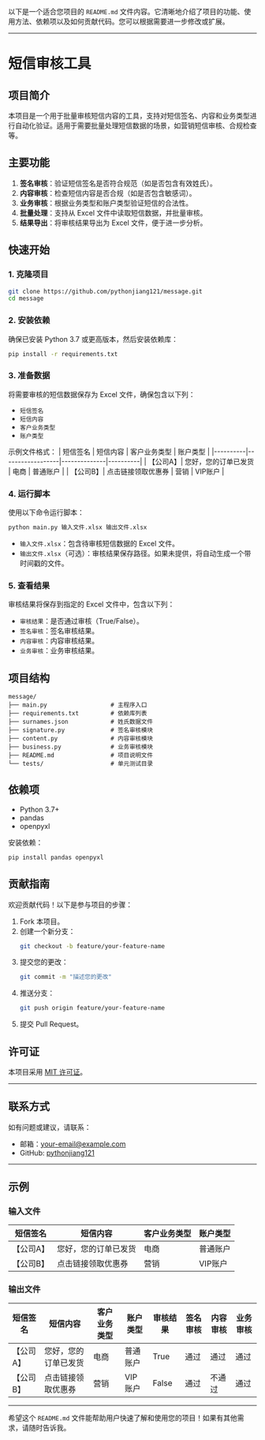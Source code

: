 以下是一个适合您项目的 `README.md` 文件内容。它清晰地介绍了项目的功能、使用方法、依赖项以及如何贡献代码。您可以根据需要进一步修改或扩展。

---

# 短信审核工具

## 项目简介
本项目是一个用于批量审核短信内容的工具，支持对短信签名、内容和业务类型进行自动化验证。适用于需要批量处理短信数据的场景，如营销短信审核、合规检查等。

## 主要功能
1. **签名审核**：验证短信签名是否符合规范（如是否包含有效姓氏）。
2. **内容审核**：检查短信内容是否合规（如是否包含敏感词）。
3. **业务审核**：根据业务类型和账户类型验证短信的合法性。
4. **批量处理**：支持从 Excel 文件中读取短信数据，并批量审核。
5. **结果导出**：将审核结果导出为 Excel 文件，便于进一步分析。

## 快速开始

### 1. 克隆项目
```bash
git clone https://github.com/pythonjiang121/message.git
cd message
```

### 2. 安装依赖
确保已安装 Python 3.7 或更高版本，然后安装依赖库：
```bash
pip install -r requirements.txt
```

### 3. 准备数据
将需要审核的短信数据保存为 Excel 文件，确保包含以下列：
- `短信签名`
- `短信内容`
- `客户业务类型`
- `账户类型`

示例文件格式：
| 短信签名 | 短信内容         | 客户业务类型 | 账户类型 |
|----------|------------------|--------------|----------|
| 【公司A】| 您好，您的订单已发货 | 电商         | 普通账户 |
| 【公司B】| 点击链接领取优惠券 | 营销         | VIP账户  |

### 4. 运行脚本
使用以下命令运行脚本：
```bash
python main.py 输入文件.xlsx 输出文件.xlsx
```
- `输入文件.xlsx`：包含待审核短信数据的 Excel 文件。
- `输出文件.xlsx`（可选）：审核结果保存路径。如果未提供，将自动生成一个带时间戳的文件。

### 5. 查看结果
审核结果将保存到指定的 Excel 文件中，包含以下列：
- `审核结果`：是否通过审核（True/False）。
- `签名审核`：签名审核结果。
- `内容审核`：内容审核结果。
- `业务审核`：业务审核结果。

## 项目结构
```
message/
├── main.py                  # 主程序入口
├── requirements.txt         # 依赖库列表
├── surnames.json            # 姓氏数据文件
├── signature.py             # 签名审核模块
├── content.py               # 内容审核模块
├── business.py              # 业务审核模块
├── README.md                # 项目说明文件
└── tests/                   # 单元测试目录
```

## 依赖项
- Python 3.7+
- pandas
- openpyxl

安装依赖：
```bash
pip install pandas openpyxl
```

## 贡献指南
欢迎贡献代码！以下是参与项目的步骤：
1. Fork 本项目。
2. 创建一个新分支：
   ```bash
   git checkout -b feature/your-feature-name
   ```
3. 提交您的更改：
   ```bash
   git commit -m "描述您的更改"
   ```
4. 推送分支：
   ```bash
   git push origin feature/your-feature-name
   ```
5. 提交 Pull Request。

## 许可证
本项目采用 [MIT 许可证](LICENSE)。

---

## 联系方式
如有问题或建议，请联系：
- 邮箱：your-email@example.com
- GitHub: [pythonjiang121](https://github.com/pythonjiang121)

---

## 示例
### 输入文件
| 短信签名 | 短信内容         | 客户业务类型 | 账户类型 |
|----------|------------------|--------------|----------|
| 【公司A】| 您好，您的订单已发货 | 电商         | 普通账户 |
| 【公司B】| 点击链接领取优惠券 | 营销         | VIP账户  |

### 输出文件
| 短信签名 | 短信内容         | 客户业务类型 | 账户类型 | 审核结果 | 签名审核 | 内容审核 | 业务审核 |
|----------|------------------|--------------|----------|----------|----------|----------|----------|
| 【公司A】| 您好，您的订单已发货 | 电商         | 普通账户 | True     | 通过     | 通过     | 通过     |
| 【公司B】| 点击链接领取优惠券 | 营销         | VIP账户  | False    | 通过     | 不通过   | 通过     |

---

希望这个 `README.md` 文件能帮助用户快速了解和使用您的项目！如果有其他需求，请随时告诉我。
